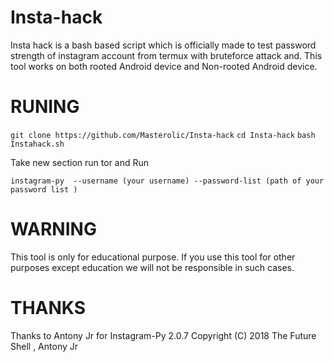 # Insta-hack
Insta hack is a bash based script which is officially made to test password strength of instagram account from termux with bruteforce attack and. This tool works on both rooted Android device and Non-rooted Android device.

# RUNING
`git clone https://github.com/Masterolic/Insta-hack`
`cd Insta-hack`
`bash Instahack.sh`

Take new section run tor and Run

`instagram-py  --username (your username) --password-list (path of your password list )`

# WARNING
This tool is only for educational purpose. If you use this tool for other purposes except education we will not be responsible in such cases.

# THANKS 
Thanks to Antony Jr for Instagram-Py 2.0.7 
Copyright (C) 2018 The Future Shell , Antony Jr

